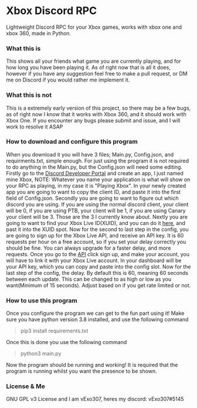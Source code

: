 # Xbox Discord RPC
Lightweight Discord RPC for your Xbox games, works with xbox one and xbox 360, made in Python.

### What this is
This shows all your friends what game you are currently playing, and for how long you have been playing it. As of right now that is all it does, however if you have any suggestion feel free to make a pull request, or DM me on Discord if you would rather me implement it. 

### What this is not
This is a extremely early version of this project, so there may be a few bugs, as of right now I know that it works with Xbox 360, and it should work with Xbox One. If you encounter any bugs please submit and issue, and I will work to resolve it ASAP

### How to download and configure this program
When you download it you will have 3 files; Main.py, Config.json, and requirments.txt, simple enough. For just using the program it is not required to do anything in the Main.py, but the Config.json will need some editing. Firstly go to the [Discord Developer Portal](https://discord.com/developers/applications) and create an app, I just named mine Xbox, NOTE: Whatever you name your application is what will show on your RPC as playing, in my case it is "Playing Xbox". In your newly created app you are going to want to copy the client ID, and paste it into the first field of Config.json. Secondly you are going to want to figure out which discord you are using. If you are using the normal discord client, your client will be 0, if you are using PTB, your client will be 1, if you are using Canary your client will be 3. Those are the 3 I currently know about. Nextly you are going to want to find your Xbox Live ID(XUID), and you can do it [here](https://xbonline.live/home/xuid.php), and past it into the XUID spot. Now for the second to last step in the config, you are going to sign up for the Xbox Live API, and receive an API key. It is 60 requests per hour on a free account, so if you set your delay correctly you should be fine. You can always upgrade for a faster delay, and more requests. Once you go to the [API](https://xapi.us/) click sign up, and make your account, you will have to link it with your Xbox Live account. In your dashboard will be your API key, which you can copy and paste into the config slot. Now for the last step of the config, the delay. By default this is 60, meaning 60 seconds between each update. This can be changed to as high or low as you want(Minimum of 15 seconds). Adjust based on if you get rate limited or not. 

### How to use this program 
Once you configure the program we can get to the fun part using it! Make sure you have python version 3.8 installed, and use the following command
> pip3 install requirements.txt 
>
Once this is done you use the following command
> python3 main.py
>
Now the program should be running and working! It is required that the program is running whilst you want the presence to be shown.

### License & Me
GNU GPL v3 License
and I am vExo307, heres my discord:
vExo307#5145
